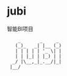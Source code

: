 # jubi

智能BI项目

```
    _       _     _ 
   (_)_   _| |__ (_)
   | | | | | '_ \| |
   | | |_| | |_) | |
  _/ |\__,_|_.__/|_|
 |__/               

```

